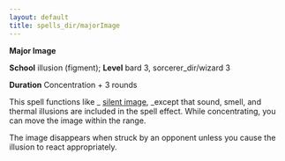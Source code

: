 ```yaml
---
layout: default
title: spells_dir/majorImage
---
```

 **Major Image**

**School** illusion (figment); **Level** bard 3, sorcerer_dir/wizard 3

**Duration** Concentration + 3 rounds

This spell functions like _ [silent image](../silentImage#_silent-image), _except that sound, smell, and thermal illusions are included in the spell effect. While concentrating, you can move the image within the range.

The image disappears when struck by an opponent unless you cause the illusion to react appropriately.

